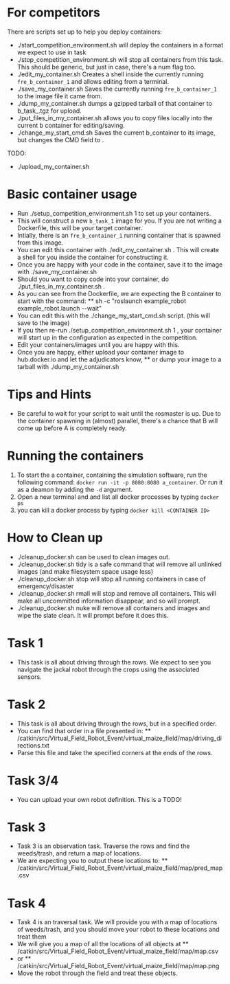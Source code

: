 # For competitors
There are scripts set up to help you deploy containers:
* ./start_competition_environment.sh <num> will deploy the containers in a format we expect to use in task <num>
* ./stop_competition_environment.sh <num> will stop all containers from this task. This should be generic, but just in case, there's a num flag too.
* ./edit_my_container.sh Creates a shell inside the currently running `fre_b_container_1` and allows editing from a terminal.
* ./save_my_container.sh Saves the currently running `fre_b_container_1` to the image file it came from.
* ./dump_my_container.sh <num> dumps a gzipped tarball of that container to b_task_<num>.tgz for upload.
* ./put_files_in_my_container.sh <src> <dst> allows you to copy files locally into the current b container for editing/saving.
* ./change_my_start_cmd.sh <cmd> Saves the current b_container to its image, but changes the CMD field to <cmd>.

TODO:
* ./upload_my_container.sh <num>

# Basic container usage
* Run ./setup_competition_environment.sh 1 to set up your containers.
* This will construct a new `b_task_1` image for you. If you are not writing a Dockerfile, this will be your target container.
* Intially, there is an `fre_b_container_1` running container that is spawned from this image.
* You can edit this container with ./edit_my_container.sh . This will create a shell for you inside the container for constructing it.
* Once you are happy with your code in the container, save it to the image with ./save_my_container.sh
* Should you want to copy code into your container, do ./put_files_in_my_container.sh <src> <dst> .
* As you can see from the Dockerfile, we are expecting the B container to start with the command:
** sh -c "roslaunch example_robot example_robot.launch --wait"
* You can edit this with the ./change_my_start_cmd.sh <cmd> script. (this will save to the image)
* If you then re-run ./setup_competition_environment.sh 1 , your container will start up in the configuration as expected in the competition.
* Edit your containers/images until you are happy with this.
* Once you are happy, either upload your container image to hub.docker.io and let the adjudicators know,
** or dump your image to a tarball with ./dump_my_container.sh <num>

# Tips and Hints
* Be careful to wait for your script to wait until the rosmaster is up. Due to the container spawning in (almost) parallel, there's a chance that B will come up before A is completely ready.

# Running the containers
1. To start the a container, containing the simulation software, run the following command: `docker run -it -p 8080:8080 a_container`. Or run it as a deamon by adding the `-d` argument.
2. Open a new terminal and and list all docker processes by typing `docker ps`
3. you can kill a docker process by typing `docker kill <CONTAINER ID>`

# How to Clean up
* ./cleanup_docker.sh can be used to clean images out.
* ./cleanup_docker.sh tidy is a safe command that will remove all unlinked images (and make filesystem space usage less)
* ./cleanup_docker.sh stop will stop all running containers in case of emergency/disaster
* ./cleanup_docker.sh rmall will stop and remove all containers. This will make all uncommitted information disappear, and so will prompt.
* ./cleanup_docker.sh nuke will remove all containers and images and wipe the slate clean. It will prompt before it does this.


# Task 1
* This task is all about driving through the rows. We expect to see you navigate the jackal robot through the crops using the associated sensors.

# Task 2
* This task is all about driving through the rows, but in a specified order.
* You can find that order in a file presented in:
** /catkin/src/Virtual_Field_Robot_Event/virtual_maize_field/map/driving_directions.txt
* Parse this file and take the specified corners at the ends of the rows.

# Task 3/4
* You can upload your own robot definition. This is a TODO!

# Task 3
* Task 3 is an observation task. Traverse the rows and find the weeds/trash, and return a map of locations.
* We are expecting you to output these locations to:
** /catkin/src/Virtual_Field_Robot_Event/virtual_maize_field/map/pred_map.csv

# Task 4
* Task 4 is an traversal task. We will provide you with a map of locations of weeds/trash, and you should move your robot to these locations and treat them
* We will give you a map of all the locations of all objects at
** /catkin/src/Virtual_Field_Robot_Event/virtual_maize_field/map/map.csv
* or
** /catkin/src/Virtual_Field_Robot_Event/virtual_maize_field/map/map.png
* Move the robot through the field and treat these objects.
